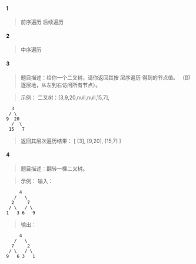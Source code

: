 #### 1

> 前序遍历 后续遍历

#### 2

> 中序遍历

#### 3

> 题目描述：给你一个二叉树，请你返回其按 层序遍历 得到的节点值。 （即逐层地，从左到右访问所有节点）。

> 示例： 二叉树：[3,9,20,null,null,15,7],

```
  3
 / \
9  20
  /  \
 15   7
```

> 返回其层次遍历结果：
> [
> [3],
> [9,20],
> [15,7]
> ]

#### 4

> 题目描述：翻转一棵二叉树。

> 示例：
> 输入：

```
     4
   /   \
  2     7
 / \   / \
1   3 6   9
```

> 输出：

```
     4
   /   \
  7     2
 / \   / \
9   6 3   1
```